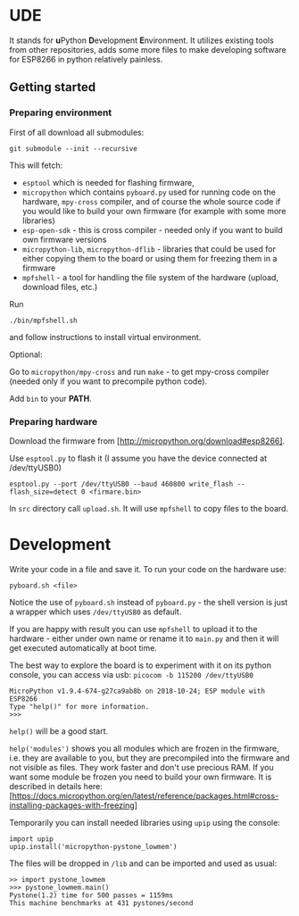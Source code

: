 # UDE

It stands for **u**Python **D**evelopment **E**nvironment. It utilizes existing tools from other repositories, adds some more files to make developing software for ESP8266 in python relatively painless.

## Getting started

### Preparing environment
First of all download all submodules:
```
git submodule --init --recursive
```

This will fetch:
* `esptool` which is needed for flashing firmware,
* `micropython` which contains `pyboard.py` used for running code on the hardware, `mpy-cross` compiler, and of course the whole source code if you would like to build your own firmware (for example with some more libraries)
* `esp-open-sdk` - this is cross compiler - needed only if you want to build own firmware versions
* `micropython-lib`, `micropython-dflib` - libraries that could be used for either copying them to the board or using them for freezing them in a firmware
* `mpfshell` - a tool for handling the file system of the hardware (upload, download files, etc.)

Run
```
./bin/mpfshell.sh
```
and follow instructions to install virtual environment.

Optional:

Go to `micropython/mpy-cross` and run `make` - to get mpy-cross compiler (needed only if you want to precompile python
code).

Add `bin` to your **PATH**.

### Preparing hardware

Download the firmware from [http://micropython.org/download#esp8266].

Use `esptool.py` to flash it (I assume you have the device connected at /dev/ttyUSB0)
```
esptool.py --port /dev/ttyUSB0 --baud 460800 write_flash --flash_size=detect 0 <firmare.bin>
```

In `src` directory call `upload.sh`. It will use `mpfshell` to copy files to the board.

# Development

Write your code in a file and save it. To run your code on the hardware use:

```
pyboard.sh <file>
```
Notice the use of `pyboard.sh` instead of `pyboard.py` - the shell version is just a wrapper which uses `/dev/ttyUSB0` as default.

If you are happy with result you can use `mpfshell` to upload it to the hardware - either under own name or rename it to `main.py` and then it will get executed automatically at boot time.

The best way to explore the board is to experiment with it on its python console, you can access via usb:
`picocom -b 115200 /dev/ttyUSB0`
```
MicroPython v1.9.4-674-g27ca9ab8b on 2018-10-24; ESP module with ESP8266
Type "help()" for more information.
>>>
```
`help()` will be a good start.

`help('modules')` shows you all modules which are frozen in the firmware, i.e. they are available to you, but they are precompiled into the firmware and not visible as files. They work faster and don't use precious RAM. If you want some module be frozen you need to build your own firmware. It is described in details here: [https://docs.micropython.org/en/latest/reference/packages.html#cross-installing-packages-with-freezing]

Temporarily you can install needed libraries using `upip` using the console:
```
import upip
upip.install('micropython-pystone_lowmem')
```
The files will be dropped in `/lib` and can be imported and used as usual:
```
>> import pystone_lowmem
>>> pystone_lowmem.main()
Pystone(1.2) time for 500 passes = 1159ms
This machine benchmarks at 431 pystones/second
```
